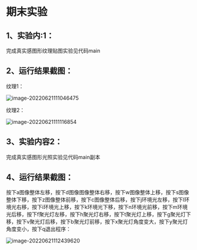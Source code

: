 # 期末实验

## 1、实验内:1：

完成真实感图形纹理贴图实验见代码main

## 2、运行结果截图：

纹理1：

![image-20220621111046475](C:\Users\86135\AppData\Roaming\Typora\typora-user-images\image-20220621111046475.png)

纹理2：

![image-20220621111116854](C:\Users\86135\AppData\Roaming\Typora\typora-user-images\image-20220621111116854.png)

## 3、实验内容2：

完成真实感图形光照实验见代码main副本

## 4、运行结果截图：

按下a图像整体左移，按下d图像图像整体右移，按下w图像整体上移，按下s图像整体下移，按下z图像整体前移，按下c图像整体后移，按下j环境光左移，按下l环境光右移，按下i环境光上移，按下k环境光下移，按下n环境光前移，按下m环境光后移，按下f聚光灯左移，按下h聚光灯右移，按下t聚光灯上移，按下g聚光灯下移，按下v聚光灯后移，按下b聚光灯前移，按下x聚光灯角度变大，按下y聚光灯角度变小，按下q退出程序：

![image-20220621112439620](C:\Users\86135\AppData\Roaming\Typora\typora-user-images\image-20220621112439620.png)

